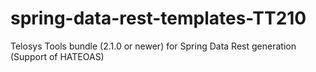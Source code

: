 spring-data-rest-templates-TT210
================================

Telosys Tools bundle (2.1.0 or newer) for Spring Data Rest generation (Support of HATEOAS)
